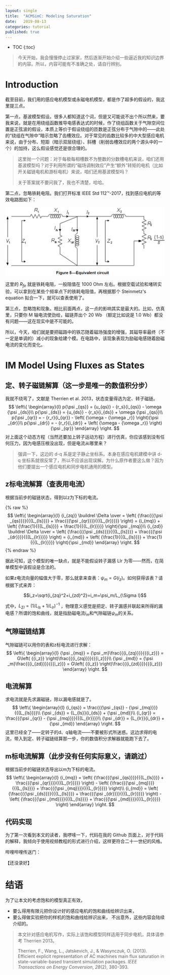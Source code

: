 ```yaml
---
layout: single
title:  "ACMSimC: Modeling Saturation"
date:   2019-08-13
categories: tutorial
published: true
---
```


* TOC
{:toc}
> 今天开始，我会慢慢停止过家家，然后逐渐开始介绍一些逼近我的知识边界的内容。所以，内容可能有不准确之处，请自行辨别。

# Introduction

截至目前，我们用的感应电机模型或永磁电机模型，都是作了超多的假设的，我这里提三点。

第一点，基波模型假设。很多人都知道这个词，但是又可能说不出个所以然来，要我来说，就是在用绕组函数推导电感表达式的时候，作了绕组函数关于气隙空间位置是正弦波的假设，本质上等价于假设绕组的匝数是正弦分布于气隙中的——此处的“绕组在气隙中”暗示忽略了齿槽效应。对于常见的齿数比较多的中大型感应电机来说，由于分布、短距（暗示双层绕组）、斜槽（削弱齿槽效应的两个源头中的一个）的加持，这么假设感觉还是很合理的。

> 这里抛一个问题：对于每极每相槽数不为整数的分数槽电机来说，咱们还用基波模型吗？对于利用所谓的“磁场调制效应”产生“额外”转矩的电机（比如开关磁链电机和游标电机）来说，咱们还用基波模型吗？
>
> 关于答案就不要问我了，我也不清楚，哈哈。

第二点，忽略铁耗电阻。我们打开标准 IEEE Std 112™-2017，找到感应电机的等效电路图如下：

![1565742427175](/assets/images/1565742427175.png)

这里的 $R_{fe}$ 就是铁耗电阻，一般阻值在 1000 Ohm 左右。根据空载试验和堵转实验，可以拿到在某些个频率点下的铁耗电阻值，再根据那个 Steinmetz's equation 拟合一下，就可以查表使用了。

第三点，忽略饱和现象。相比前面两点，这一点的影响其实是最大的。比如，仿真里，只要你 M 轴电流使劲给，磁链弄出个 20 Wb （额定比如说是 1.0 Wb）都没有问题——这在现实中是不可能的。

所以，今天，咱们就是要把磁路中的铁芯随着磁场强度的增强，其磁导率最终（不一定是单调的）减小的现象给建个模。在电路中，该现象表现为励磁电感随着励磁电流的变化而变化。

# IM Model Using Fluxes as States

## 定、转子磁链解算（这一步是唯一的数值积分步）

我就不绕弯了，文献是 Therrien et al. 2013，状态变量得选为定、转子磁链。
$$
\left\{ \begin{array}{l}
p{\psi _{qs}} = {u_{qs}} - {r_s}{i_{qs}} - \omega {\psi _{ds}}\\
p{\psi _{ds}} = {u_{ds}} - {r_s}{i_{ds}} + \omega {\psi _{qs}}\\
p{\psi _{qr}} =  - {r_r}{i_{qr}} - \left( {\omega  - {\omega _r}} \right){\psi _{dr}}\\
p{\psi _{dr}} =  - {r_r}{i_{dr}} + \left( {\omega  - {\omega _r}} \right){\psi _{qr}}
\end{array} \right.
$$
对上面这个动态方程（当然还要加上转子运动方程）进行仿真，你应该感到没有任何压力，因为电感压根没出现，但是电流从哪里来？

> 强调一下，这边的 d-q 系是定子静止坐标系。本身在感应电机建模中讲 d-q 坐标系就很反常了，所以不应该出现误解。为什么原作者要这么做？因为他们要提出一个感应电机和同步电机通用的模型。



## z标电流解算（查表用电流）

根据当前步的磁链状态，得到以z为下标的电流。

{% raw %}
$$
\left\{ \begin{array}{l}
{i_{zq}} \buildrel \Delta \over = \left( {\frac{{{\psi _{qs}}}}{{{L_{ls}}}} + \frac{{{\psi _{qr}}}}{{{L_{lr}}}}} \right) = {i_{mq}} + \left( {\frac{1}{{{L_{ls}}}} + \frac{1}{{{L_{lr}}}}} \right){\psi _{mq}}\\
{i_{zd}} \buildrel \Delta \over = \left( {\frac{{{\psi _{ds}}}}{{{L_{ls}}}} + \frac{{{\psi _{dr}}}}{{{L_{lr}}}}} \right) = {i_{md}} + \left( {\frac{1}{{{L_{ls}}}} + \frac{1}{{{L_{lr}}}}} \right){\psi _{md}}
\end{array} \right.
$$
{% endraw %}

据此可知，这个模型的唯一缺点，就是不能假设转子漏感 Llr 为零——然而，在简单模型中该假设是合法的。

如果z电流向量的幅值大于零，那么就拿来查表：$\psi_m=G(i_z)$。如何获得该表？请根据下式来弄：

$$i_z=\sqrt{i_{zq}^2+i_{zd}^2}=i_m+\psi_m/L_{\Sigma l}$$

式中，$L_{\Sigma l}=(1/L_{ls}+1/L_{lr})^{-1}$ ，物理意义感觉是把定、转子漏感并联起来所得的漏电感？所谓的饱和曲线，就是指励磁电流$i_m$和气隙磁链$\psi_m$的关系。



## 气隙磁链结算

气隙磁链可以用你的表和z标电流进行求解：
$$
\left\{ \begin{array}{l}
{\psi _{mq}} = {\psi _m}\frac{{{i_{zq}}}}{{{i_z}}} = G\left( {{i_z}} \right)\frac{{{i_{zq}}}}{{{i_z}}}\\
{\psi _{md}} = {\psi _m}\frac{{{i_{zd}}}}{{{i_z}}} = G\left( {{i_z}} \right)\frac{{{i_{zd}}}}{{{i_z}}}
\end{array} \right.
$$


## 电流解算

求电流就是先求漏磁链，除以漏电感就是了。
$$
\left\{ \begin{array}{l}
{i_{qs}} = \frac{{{\psi _{qs}} - {\psi _{mq}}}}{{{L_{ls}}}}\\
{\psi _{ds}} = {L_{ls}}{i_{ds}} + {\psi _{md}}\\
{i_{qr}} = \frac{{{\psi _{qr}} - {\psi _{mq}}}}{{{L_{lr}}}}\\
{\psi _{dr}} = {L_{lr}}{i_{dr}} + {\psi _{md}}
\end{array} \right.
$$
这里已经全了——定转子的d、q轴电流——不要被形式所迷惑。这边求得的电流，带入到定、转子磁链结算那一步，你的数值积分求解器就能跑下去了。



## m标电流解算（此步没有任何实际意义，请跳过）

根据当前步的磁链状态导出以m为下标的电流。
$$
\left\{ \begin{array}{l}
{i_{mq}} = \left( {\frac{{{\psi _{qs}}}}{{{L_{ls}}}} + \frac{{{\psi _{qr}}}}{{{L_{lr}}}}} \right) - \left( {\frac{{{\psi _{mq}}}}{{{L_{ls}}}} + \frac{{{\psi _{mq}}}}{{{L_{lr}}}}} \right)\\
{i_{md}} = \left( {\frac{{{\psi _{ds}}}}{{{L_{ls}}}} + \frac{{{\psi _{dr}}}}{{{L_{lr}}}}} \right) - \left( {\frac{{{\psi _{md}}}}{{{L_{ls}}}} + \frac{{{\psi _{md}}}}{{{L_{lr}}}}} \right)
\end{array} \right.
$$


## 代码实现

为了第一次看到本文的读者，我啰嗦一下，代码在我的 Github 页面上，对于代码的解释，我倾向于使用视频教程的形式进行介绍，这样更符合二十一世纪的风格。

哔哩哔哩传送门：

【还没录好】



# 结语

为了让本文的考虑饱和的模型真正有效，

- 要么得用有限元把你设计好的感应电机的饱和曲线给辨识出来，
- 要么得做实验把你的样机的饱和曲线给辨识出来，
不出意外，这些内容会陆续介绍的。



> 本文针对感应电机写作，实际上该饱和模型同样适用于同步电机，具体请参考 Therrien 2013。
>
> Therrien, F., Wang, L., Jatskevich, J., & Wasynczuk, O. (2013). Efficient explicit representation of AC machines main flux saturation in state-variable-based transient simulation packages. *IEEE Transactions on Energy Conversion*, *28*(2), 380-393.